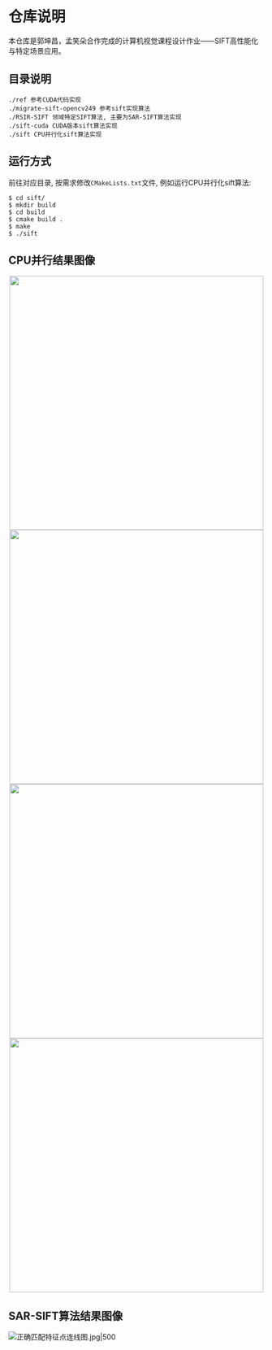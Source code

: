 # 仓库说明

本仓库是郭坤昌，孟笑朵合作完成的计算机视觉课程设计作业——SIFT高性能化与特定场景应用。

## 目录说明

```
./ref 参考CUDA代码实现
./migrate-sift-opencv249 参考sift实现算法
./RSIR-SIFT 领域特定SIFT算法, 主要为SAR-SIFT算法实现
./sift-cuda CUDA版本sift算法实现
./sift CPU并行化sift算法实现
```
## 运行方式

前往对应目录, 按需求修改`CMakeLists.txt`文件, 例如运行CPU并行化sift算法:

```
$ cd sift/
$ mkdir build
$ cd build
$ cmake build .
$ make
$ ./sift
```

## CPU并行结果图像
<center class="half">
<img src="https://image-1305894911.cos.ap-beijing.myqcloud.com/Obsidian/202306071505377.png" width=500/>
<img src="https://image-1305894911.cos.ap-beijing.myqcloud.com/Obsidian/202306071505279.png" width=500/>
</center>

<center class="half">
<img src="https://image-1305894911.cos.ap-beijing.myqcloud.com/Obsidian/202306071505762.png" width=500/>
<img src="https://image-1305894911.cos.ap-beijing.myqcloud.com/Obsidian/202306071505422.png" width=500/>
</center>

## SAR-SIFT算法结果图像

![正确匹配特征点连线图.jpg|500](https://image-1305894911.cos.ap-beijing.myqcloud.com/Obsidian/202306071506831.jpg)
